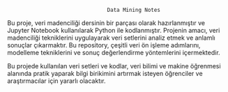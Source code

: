                                     Data Mining Notes

Bu proje, veri madenciliği dersinin bir parçası olarak hazırlanmıştır ve Jupyter Notebook kullanılarak Python ile kodlanmıştır. Projenin amacı, veri madenciliği tekniklerini uygulayarak veri setlerini analiz etmek ve anlamlı sonuçlar çıkarmaktır. Bu repository, çeşitli veri ön işleme adımlarını, modelleme tekniklerini ve sonuç değerlendirme yöntemlerini içermektedir.


Bu projede kullanılan veri setleri ve kodlar, veri bilimi ve makine öğrenmesi alanında pratik yaparak bilgi birikimini artırmak isteyen öğrenciler ve araştırmacılar için yararlı olacaktır.

